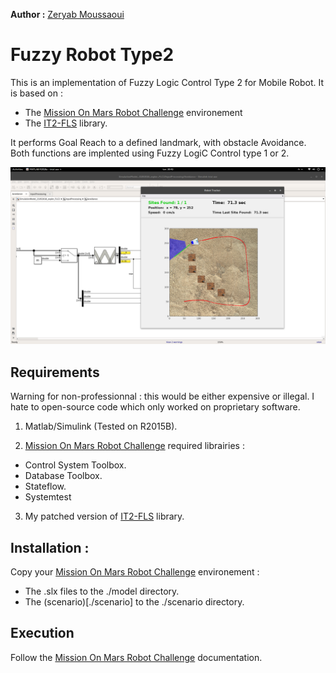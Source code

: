 **Author :** [Zeryab Moussaoui](https://fr.linkedin.com/in/zeryab-moussaoui-9a728029)

# Fuzzy Robot Type2
This is an implementation of Fuzzy Logic Control Type 2 for Mobile Robot.
It is based on : 
* The [Mission On Mars Robot Challenge](https://fr.mathworks.com/academia/student-challenge/mission-on-mars.html) environement 
* The [IT2-FLS](https://github.com/zeryabmoussaoui/type-2-fuzzy-logic-systems-matlab-toolbox) library.

It performs Goal Reach to a defined landmark, with obstacle Avoidance.
Both functions are implented using Fuzzy LogiC Control type 1 or 2.

![](./results/Scenario2_FLC2_90_40_0.png)

## Requirements

Warning for non-professionnal : this would be either expensive or illegal.
I hate to open-source code which only worked on proprietary software.

1. Matlab/Simulink (Tested on R2015B).

2. [Mission On Mars Robot Challenge](https://fr.mathworks.com/academia/student-challenge/mission-on-mars.html) required librairies :
* Control System Toolbox.
* Database Toolbox.
* Stateflow. 
* Systemtest

3. My patched version of [IT2-FLS](https://github.com/zeryabmoussaoui/type-2-fuzzy-logic-systems-matlab-toolbox) library.

## Installation :

Copy your [Mission On Mars Robot Challenge](https://fr.mathworks.com/academia/student-challenge/mission-on-mars.html) environement :
* The .slx files to the ./model directory.
* The (scenario)[./scenario] to the ./scenario directory.

## Execution

Follow the [Mission On Mars Robot Challenge](https://fr.mathworks.com/content/dam/mathworks/mathworks-dot-com/academia/student-challenge/mission-on-mars/Competition_Mission_On_Mars_Robot_Challenge_2016_English.pdf) documentation.


